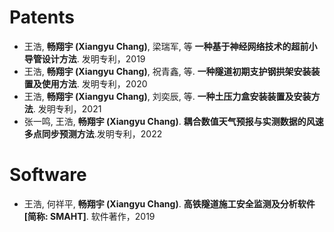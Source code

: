 # Patents
- 王浩, **畅翔宇 (Xiangyu Chang)**, 梁瑞军, 等 **一种基于神经网络技术的超前小导管设计方法**. 发明专利，2019
- 王浩, **畅翔宇 (Xiangyu Chang)**, 祝青鑫, 等. **一种隧道初期支护钢拱架安装装置及使用方法**. 发明专利，2020
- 王浩, **畅翔宇 (Xiangyu Chang)**, 刘奕辰, 等. **一种土压力盒安装装置及安装方法**. 发明专利，2021
- 张一鸣, 王浩, **畅翔宇 (Xiangyu Chang)**. **耦合数值天气预报与实测数据的风速多点同步预测方法**.发明专利，2022


# Software
- 王浩, 何祥平, **畅翔宇 (Xiangyu Chang)**. **高铁隧道施工安全监测及分析软件[简称: SMAHT]**. 软件著作，2019
